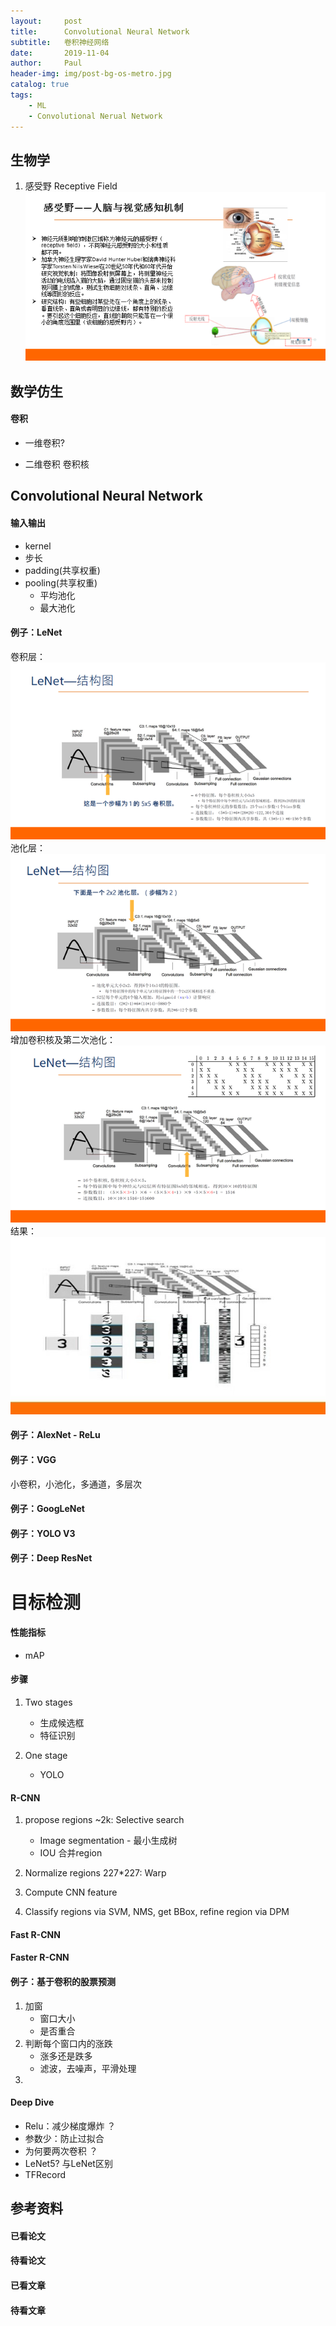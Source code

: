 ```yaml
---
layout:     post
title:      Convolutional Neural Network
subtitle:   卷积神经网络
date:       2019-11-04
author:     Paul
header-img: img/post-bg-os-metro.jpg
catalog: true
tags:
    - ML
    - Convolutional Nerual Network
---
```

## 生物学

1. 感受野 Receptive Field
![LeNet](/img/post-cnn-receptive-field.jpg)

## 数学仿生
#### 卷积
- 一维卷积?
  
- 二维卷积 卷积核

## Convolutional Neural Network
#### 输入输出
- kernel
- 步长
- padding(共享权重)
- pooling(共享权重)
  - 平均池化
  - 最大池化

#### 例子：LeNet
卷积层：
![LeNet](/img/post-cnn-lenet.jpg)
池化层：
![LeNet](/img/post-cnn-lenet-2.jpg)
增加卷积核及第二次池化：
![LeNet](/img/post-cnn-lenet-3.jpg)
结果：
![LeNet](/img/post-cnn-lenet-result.jpg)

#### 例子：AlexNet - ReLu


#### 例子：VGG

小卷积，小池化，多通道，多层次

#### 例子：GoogLeNet

#### 例子：YOLO V3

#### 例子：Deep ResNet

# 目标检测

#### 性能指标

- mAP

#### 步骤 

1. Two stages
   - 生成候选框
   - 特征识别

2. One stage
   - YOLO 

#### R-CNN

1. propose regions ~2k: Selective search
   
   - Image segmentation - 最小生成树
   - IOU 合并region

2. Normalize regions 227*227: Warp
3. Compute CNN feature
4. Classify regions via SVM, NMS, get BBox, refine region via DPM


#### Fast R-CNN

#### Faster R-CNN 

#### 例子：基于卷积的股票预测

1. 加窗
   - 窗口大小
   - 是否重合
2. 判断每个窗口内的涨跌
   - 涨多还是跌多
   - 滤波，去噪声，平滑处理 
3. 

#### Deep Dive
- Relu：减少梯度爆炸 ？
- 参数少：防止过拟合
- 为何要两次卷积 ？
- LeNet5? 与LeNet区别
- TFRecord

## 参考资料

#### 已看论文

#### 待看论文

#### 已看文章

#### 待看文章
